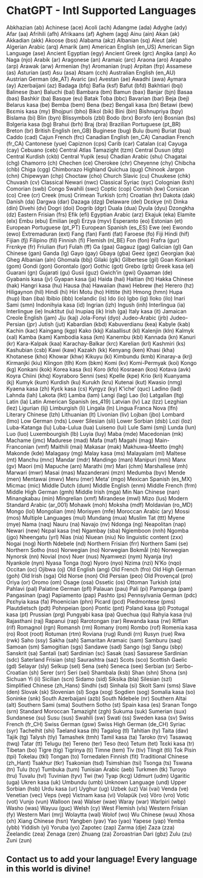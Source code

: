 # ChatGPT - Intl Supported Languages

Abkhazian (ab)
Achinese (ace)
Acoli (ach)
Adangme (ada)
Adyghe (ady)
Afar (aa)
Afrihili (afh)
Afrikaans (af)
Aghem (agq)
Ainu (ain)
Akan (ak)
Akkadian (akk)
Akoose (bss)
Alabama (akz)
Albanian (sq)
Aleut (ale)
Algerian Arabic (arq)
Amarik (am)
American English (en_US)
American Sign Language (ase)
Ancient Egyptian (egy)
Ancient Greek (grc)
Angika (anp)
Ao Naga (njo)
Arabik (ar)
Aragonese (an)
Aramaic (arc)
Araona (aro)
Arapaho (arp)
Arawak (arw)
Armenian (hy)
Aromanian (rup)
Arpitan (frp)
Assamese (as)
Asturian (ast)
Asu (asa)
Atsam (cch)
Australian English (en_AU)
Austrian German (de_AT)
Avaric (av)
Avestan (ae)
Awadhi (awa)
Aymara (ay)
Azerbaijani (az)
Badaga (bfq)
Bafia (ksf)
Bafut (bfd)
Bakhtiari (bqi)
Balinese (ban)
Baluchi (bal)
Bambara (bm)
Bamun (bax)
Banjar (bjn)
Basaa (bas)
Bashkir (ba)
Basque (eu)
Batak Toba (bbc)
Bavarian (bar)
Beja (bej)
Belarus kasa (be)
Bemba (bem)
Bena (bez)
Bengali kasa (bn)
Betawi (bew)
Bɛɛmis kasa (my)
Bhojpuri (bho)
Bikol (bik)
Bini (bin)
Bishnupriya (bpy)
Bislama (bi)
Blin (byn)
Blissymbols (zbl)
Bodo (brx)
Borɔfo (en)
Bosnian (bs)
Bɔlgeria kasa (bg)
Brahui (brh)
Braj (bra)
Brazilian Portuguese (pt_BR)
Breton (br)
British English (en_GB)
Buginese (bug)
Bulu (bum)
Buriat (bua)
Caddo (cad)
Cajun French (frc)
Canadian English (en_CA)
Canadian French (fr_CA)
Cantonese (yue)
Capiznon (cps)
Carib (car)
Catalan (ca)
Cayuga (cay)
Cebuano (ceb)
Central Atlas Tamazight (tzm)
Central Dusun (dtp)
Central Kurdish (ckb)
Central Yupik (esu)
Chadian Arabic (shu)
Chagatai (chg)
Chamorro (ch)
Chechen (ce)
Cherokee (chr)
Cheyenne (chy)
Chibcha (chb)
Chiga (cgg)
Chimborazo Highland Quichua (qug)
Chinook Jargon (chn)
Chipewyan (chp)
Choctaw (cho)
Church Slavic (cu)
Chuukese (chk)
Chuvash (cv)
Classical Newari (nwc)
Classical Syriac (syc)
Colognian (ksh)
Comorian (swb)
Congo Swahili (swc)
Coptic (cop)
Cornish (kw)
Corsican (co)
Cree (cr)
Creek (mus)
Crimean Turkish (crh)
Croatian (hr)
Dakota (dak)
Danish (da)
Dargwa (dar)
Dazaga (dzg)
Delaware (del)
Dɛɛkye (nl)
Dinka (din)
Divehi (dv)
Dogri (doi)
Dogrib (dgr)
Duala (dua)
Dyula (dyu)
Dzongkha (dz)
Eastern Frisian (frs)
Efik (efi)
Egyptian Arabic (arz)
Ekajuk (eka)
Elamite (elx)
Embu (ebu)
Emilian (egl)
Erzya (myv)
Esperanto (eo)
Estonian (et)
European Portuguese (pt_PT)
European Spanish (es_ES)
Ewe (ee)
Ewondo (ewo)
Extremaduran (ext)
Fang (fan)
Fanti (fat)
Faroese (fo)
Fiji Hindi (hif)
Fijian (fj)
Filipino (fil)
Finnish (fi)
Flemish (nl_BE)
Fon (fon)
Frafra (gur)
Frɛnkye (fr)
Friulian (fur)
Fulah (ff)
Ga (gaa)
Gagauz (gag)
Galician (gl)
Gan Chinese (gan)
Ganda (lg)
Gayo (gay)
Gbaya (gba)
Geez (gez)
Georgian (ka)
Gheg Albanian (aln)
Ghomala (bbj)
Gilaki (glk)
Gilbertese (gil)
Goan Konkani (gom)
Gondi (gon)
Gorontalo (gor)
Gothic (got)
Grebo (grb)
Greek kasa (el)
Guarani (gn)
Gujarati (gu)
Gusii (guz)
Gwichʼin (gwi)
Gyaaman (de)
Gyabanis kasa (jv)
Gyapan kasa (ja)
Haida (hai)
Haitian (ht)
Hakka Chinese (hak)
Hangri kasa (hu)
Hausa (ha)
Hawaiian (haw)
Hebrew (he)
Herero (hz)
Hiligaynon (hil)
Hindi (hi)
Hiri Motu (ho)
Hittite (hit)
Hmong (hmn)
Hupa (hup)
Iban (iba)
Ibibio (ibb)
Icelandic (is)
Ido (io)
Igbo (ig)
Iloko (ilo)
Inari Sami (smn)
Indonihyia kasa (id)
Ingrian (izh)
Ingush (inh)
Interlingua (ia)
Interlingue (ie)
Inuktitut (iu)
Inupiaq (ik)
Irish (ga)
Italy kasa (it)
Jamaican Creole English (jam)
Jju (kaj)
Jola-Fonyi (dyo)
Judeo-Arabic (jrb)
Judeo-Persian (jpr)
Jutish (jut)
Kabardian (kbd)
Kabuverdianu (kea)
Kabyle (kab)
Kachin (kac)
Kaingang (kgp)
Kako (kkj)
Kalaallisut (kl)
Kalenjin (kln)
Kalmyk (xal)
Kamba (kam)
Kambodia kasa (km)
Kanembu (kbl)
Kannada (kn)
Kanuri (kr)
Kara-Kalpak (kaa)
Karachay-Balkar (krc)
Karelian (krl)
Kashmiri (ks)
Kashubian (csb)
Kawi (kaw)
Kazakh (kk)
Kenyang (ken)
Khasi (kha)
Khotanese (kho)
Khowar (khw)
Kikuyu (ki)
Kimbundu (kmb)
Kinaray-a (krj)
Kirmanjki (kiu)
Klingon (tlh)
Kom (bkm)
Komi (kv)
Komi-Permyak (koi)
Kongo (kg)
Konkani (kok)
Korea kasa (ko)
Koro (kfo)
Kosraean (kos)
Kotava (avk)
Koyra Chiini (khq)
Koyraboro Senni (ses)
Kpelle (kpe)
Krio (kri)
Kuanyama (kj)
Kumyk (kum)
Kurdish (ku)
Kurukh (kru)
Kutenai (kut)
Kwasio (nmg)
Kyaena kasa (zh)
Kyɛk kasa (cs)
Kyrgyz (ky)
Kʼicheʼ (quc)
Ladino (lad)
Lahnda (lah)
Lakota (lkt)
Lamba (lam)
Langi (lag)
Lao (lo)
Latgalian (ltg)
Latin (la)
Latin American Spanish (es_419)
Latvian (lv)
Laz (lzz)
Lezghian (lez)
Ligurian (lij)
Limburgish (li)
Lingala (ln)
Lingua Franca Nova (lfn)
Literary Chinese (lzh)
Lithuanian (lt)
Livonian (liv)
Lojban (jbo)
Lombard (lmo)
Low German (nds)
Lower Silesian (sli)
Lower Sorbian (dsb)
Lozi (loz)
Luba-Katanga (lu)
Luba-Lulua (lua)
Luiseno (lui)
Lule Sami (smj)
Lunda (lun)
Luo (luo)
Luxembourgish (lb)
Luyia (luy)
Maba (mde)
Macedonian (mk)
Machame (jmc)
Madurese (mad)
Mafa (maf)
Magahi (mag)
Main-Franconian (vmf)
Maithili (mai)
Makasar (mak)
Makhuwa-Meetto (mgh)
Makonde (kde)
Malagasy (mg)
Malay kasa (ms)
Malayalam (ml)
Maltese (mt)
Manchu (mnc)
Mandar (mdr)
Mandingo (man)
Manipuri (mni)
Manx (gv)
Maori (mi)
Mapuche (arn)
Marathi (mr)
Mari (chm)
Marshallese (mh)
Marwari (mwr)
Masai (mas)
Mazanderani (mzn)
Medumba (byv)
Mende (men)
Mentawai (mwv)
Meru (mer)
Metaʼ (mgo)
Mexican Spanish (es_MX)
Micmac (mic)
Middle Dutch (dum)
Middle English (enm)
Middle French (frm)
Middle High German (gmh)
Middle Irish (mga)
Min Nan Chinese (nan)
Minangkabau (min)
Mingrelian (xmf)
Mirandese (mwl)
Mizo (lus)
Modern Standard Arabic (ar_001)
Mohawk (moh)
Moksha (mdf)
Moldavian (ro_MD)
Mongo (lol)
Mongolian (mn)
Morisyen (mfe)
Moroccan Arabic (ary)
Mossi (mos)
Multiple Languages (mul)
Mundang (mua)
Muslim Tat (ttt)
Myene (mye)
Nama (naq)
Nauru (na)
Navajo (nv)
Ndonga (ng)
Neapolitan (nap)
Newari (new)
Nɛpal kasa (ne)
Ngambay (sba)
Ngiemboon (nnh)
Ngomba (jgo)
Nheengatu (yrl)
Nias (nia)
Niuean (niu)
No linguistic content (zxx)
Nogai (nog)
North Ndebele (nd)
Northern Frisian (frr)
Northern Sami (se)
Northern Sotho (nso)
Norwegian (no)
Norwegian Bokmål (nb)
Norwegian Nynorsk (nn)
Novial (nov)
Nuer (nus)
Nyamwezi (nym)
Nyanja (ny)
Nyankole (nyn)
Nyasa Tonga (tog)
Nyoro (nyo)
Nzima (nzi)
NʼKo (nqo)
Occitan (oc)
Ojibwa (oj)
Old English (ang)
Old French (fro)
Old High German (goh)
Old Irish (sga)
Old Norse (non)
Old Persian (peo)
Old Provençal (pro)
Oriya (or)
Oromo (om)
Osage (osa)
Ossetic (os)
Ottoman Turkish (ota)
Pahlavi (pal)
Palatine German (pfl)
Palauan (pau)
Pali (pi)
Pampanga (pam)
Pangasinan (pag)
Papiamento (pap)
Pashto (ps)
Pennsylvania German (pdc)
Pɛɛhyia kasa (fa)
Phoenician (phn)
Picard (pcd)
Piedmontese (pms)
Plautdietsch (pdt)
Pohnpeian (pon)
Pontic (pnt)
Pɔland kasa (pl)
Pɔɔtugal kasa (pt)
Prussian (prg)
Pungyabi kasa (pa)
Quechua (qu)
Rahyia kasa (ru)
Rajasthani (raj)
Rapanui (rap)
Rarotongan (rar)
Rewanda kasa (rw)
Riffian (rif)
Romagnol (rgn)
Romansh (rm)
Romany (rom)
Rombo (rof)
Romenia kasa (ro)
Root (root)
Rotuman (rtm)
Roviana (rug)
Rundi (rn)
Rusyn (rue)
Rwa (rwk)
Saho (ssy)
Sakha (sah)
Samaritan Aramaic (sam)
Samburu (saq)
Samoan (sm)
Samogitian (sgs)
Sandawe (sad)
Sango (sg)
Sangu (sbp)
Sanskrit (sa)
Santali (sat)
Sardinian (sc)
Sasak (sas)
Sassarese Sardinian (sdc)
Saterland Frisian (stq)
Saurashtra (saz)
Scots (sco)
Scottish Gaelic (gd)
Selayar (sly)
Selkup (sel)
Sena (seh)
Seneca (see)
Serbian (sr)
Serbo-Croatian (sh)
Serer (srr)
Seri (sei)
Shambala (ksb)
Shan (shn)
Shona (sn)
Sichuan Yi (ii)
Sicilian (scn)
Sidamo (sid)
Siksika (bla)
Silesian (szl)
Simplified Chinese (zh_Hans)
Sindhi (sd)
Sinhala (si)
Skolt Sami (sms)
Slave (den)
Slovak (sk)
Slovenian (sl)
Soga (xog)
Sogdien (sog)
Somalia kasa (so)
Soninke (snk)
South Azerbaijani (azb)
South Ndebele (nr)
Southern Altai (alt)
Southern Sami (sma)
Southern Sotho (st)
Spain kasa (es)
Sranan Tongo (srn)
Standard Moroccan Tamazight (zgh)
Sukuma (suk)
Sumerian (sux)
Sundanese (su)
Susu (sus)
Swahili (sw)
Swati (ss)
Sweden kasa (sv)
Swiss French (fr_CH)
Swiss German (gsw)
Swiss High German (de_CH)
Syriac (syr)
Tachelhit (shi)
Taeland kasa (th)
Tagalog (tl)
Tahitian (ty)
Taita (dav)
Tajik (tg)
Talysh (tly)
Tamashek (tmh)
Tamil kasa (ta)
Taroko (trv)
Tasawaq (twq)
Tatar (tt)
Telugu (te)
Tereno (ter)
Teso (teo)
Tetum (tet)
Tɛɛki kasa (tr)
Tibetan (bo)
Tigre (tig)
Tigrinya (ti)
Timne (tem)
Tiv (tiv)
Tlingit (tli)
Tok Pisin (tpi)
Tokelau (tkl)
Tongan (to)
Tornedalen Finnish (fit)
Traditional Chinese (zh_Hant)
Tsakhur (tkr)
Tsakonian (tsd)
Tsimshian (tsi)
Tsonga (ts)
Tswana (tn)
Tulu (tcy)
Tumbuka (tum)
Tunisian Arabic (aeb)
Turkmen (tk)
Turoyo (tru)
Tuvalu (tvl)
Tuvinian (tyv)
Twi (tw)
Tyap (kcg)
Udmurt (udm)
Ugaritic (uga)
Ukren kasa (uk)
Umbundu (umb)
Unknown Language (und)
Upper Sorbian (hsb)
Urdu kasa (ur)
Uyghur (ug)
Uzbek (uz)
Vai (vai)
Venda (ve)
Venetian (vec)
Veps (vep)
Viɛtnam kasa (vi)
Volapük (vo)
Võro (vro)
Votic (vot)
Vunjo (vun)
Walloon (wa)
Walser (wae)
Waray (war)
Warlpiri (wbp)
Washo (was)
Wayuu (guc)
Welsh (cy)
West Flemish (vls)
Western Frisian (fy)
Western Mari (mrj)
Wolaytta (wal)
Wolof (wo)
Wu Chinese (wuu)
Xhosa (xh)
Xiang Chinese (hsn)
Yangben (yav)
Yao (yao)
Yapese (yap)
Yemba (ybb)
Yiddish (yi)
Yoruba (yo)
Zapotec (zap)
Zarma (dje)
Zaza (zza)
Zeelandic (zea)
Zenaga (zen)
Zhuang (za)
Zoroastrian Dari (gbz)
Zulu (zu)
Zuni (zun)

## Contact us to add your language! Every language in this world is divine! 